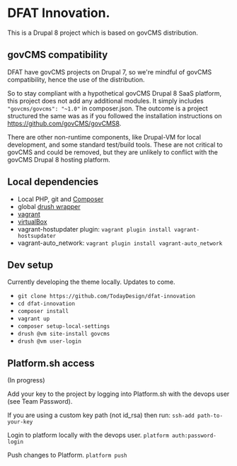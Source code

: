 # DFAT Innovation.

This is a Drupal 8 project which is based on govCMS distribution.

## govCMS compatibility

DFAT have govCMS projects on Drupal 7, so we're mindful of govCMS compatibility,
hence the use of the distribution.

So to stay compliant with a hypothetical govCMS Drupal 8 SaaS platform, this project
does not add any additional modules. It simply includes `"govcms/govcms": "~1.0"` in
composer.json. The outcome is a project structured the same was as if you followed
the installation instructions on https://github.com/govCMS/govCMS8.

There are other non-runtime components, like Drupal-VM for local development, and 
some standard test/build tools. These are not critical to govCMS and could be
removed, but they are unlikely to conflict with the govCMS Drupal 8 hosting platform.

## Local dependencies

 - Local PHP, git and [Composer](https://getcomposer.org/)
 - global [drush wrapper](https://github.com/drush-ops/drush-launcher/blob/master/README.md)
 - [vagrant](https://www.vagrantup.com/downloads.html)
 - [virtualBox](https://www.virtualbox.org/wiki/Downloads)
 - vagrant-hostupdater plugin: `vagrant plugin install vagrant-hostsupdater`
 - vagrant-auto_network: `vagrant plugin install vagrant-auto_network`
 
 ## Dev setup

Currently developing the theme locally. Updates to come.

 - `git clone https://github.com/TodayDesign/dfat-innovation`
 - `cd dfat-innovation`
 - `composer install`
 - `vagrant up`
 - `composer setup-local-settings`
 - `drush @vm site-install govcms`
 - `drush @vm user-login`

## Platform.sh access

(In progress)

Add your key to the project by logging into Platform.sh with the devops
user (see Team Password).

If you are using a custom key path (not id_rsa) then run:
`ssh-add path-to-your-key`

Login to platform locally with the devops user.
`platform auth:password-login`

Push changes to Platform.
`platform push`
